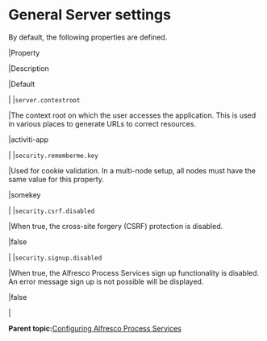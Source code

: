 # General Server settings

By default, the following properties are defined.

|Property

|Description

|Default

|
|`server.contextroot`

|The context root on which the user accesses the application. This is used in various places to generate URLs to correct resources.

|activiti-app

|
|`security.rememberme.key`

|Used for cookie validation. In a multi-node setup, all nodes must have the same value for this property.

|somekey

|
|`security.csrf.disabled`

|When true, the cross-site forgery \(CSRF\) protection is disabled.

|false

|
|`security.signup.disabled`

|When true, the Alfresco Process Services sign up functionality is disabled. An error message sign up is not possible will be displayed.

|false

|

**Parent topic:**[Configuring Alfresco Process Services](../topics/administration_application_config.md)


